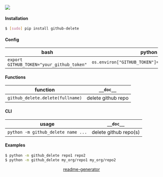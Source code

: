 <!--
https://pypi.org/project/readme-generator/
-->

[![](https://img.shields.io/pypi/pyversions/github-delete.svg?longCache=True)](https://pypi.org/project/github-delete/)

#### Installation
```bash
$ [sudo] pip install github-delete
```

#### Config
bash|python
-|-
`export GITHUB_TOKEN="your_github_token"`|`os.environ["GITHUB_TOKEN"]="your_github_token"`

#### Functions
function|`__doc__`
-|-
`github_delete.delete(fullname)` |delete github repo

#### CLI
usage|`__doc__`
-|-
`python -m github_delete name ...` |delete github repo(s)

#### Examples
```bash
$ python -m github_delete repo1 repo2
$ python -m github_delete my_org/repo1 my_org/repo2
```

<p align="center">
    <a href="https://pypi.org/project/readme-generator/">readme-generator</a>
</p>